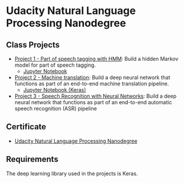 # Udacity Natural Language Processing Nanodegree
## Class Projects
* [Project 1 - Part of speech tagging with HMM](https://github.com/vgkortsas/Online_courses/tree/master/Udacity_Natural_Language_Processing_Nanodegree/Part_of_speech_tagging_with_HMM): Build a hidden Markov model for part of speech tagging.
     * [Jupyter Notebook](https://nbviewer.jupyter.org/github/vgkortsas/Online_courses/blob/master/Udacity_Natural_Language_Processing_Nanodegree/Part_of_speech_tagging_with_HMM/HMM%20Tagger.ipynb)
* [Project 2 - Machine translation](https://github.com/vgkortsas/Online_courses/tree/master/Udacity_Natural_Language_Processing_Nanodegree/Machine_translation): Build a deep neural network that functions as part of an end-to-end machine translation pipeline.
     * [Jupyter Notebook (Keras)](https://nbviewer.jupyter.org/github/vgkortsas/Online_courses/blob/master/Udacity_Natural_Language_Processing_Nanodegree/Machine_translation/machine_translation.ipynb)
* [Project 3 - Speech Recognition with Neural Networks](https://github.com/vgkortsas/Online_courses/tree/master/Udacity_Natural_Language_Processing_Nanodegree/Speech_Recognition_with_Neural_Networks): Build a deep neural network that functions as part of an end-to-end automatic speech recognition (ASR) pipeline
## Certificate
* [Udacity Natural Language Processing Nanodegree](https://github.com/vgkortsas/Online_courses/blob/master/Certificates/Udacity%20NLP%20graduation%20certificate.pdf)
## Requirements
The deep learning library used in the projects is Keras.
